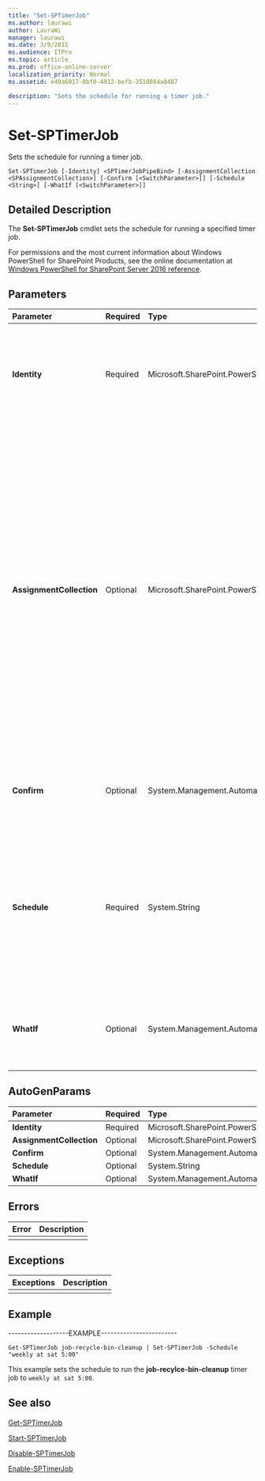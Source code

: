 ```yaml
---
title: "Set-SPTimerJob"
ms.author: laurawi
author: LauraWi
manager: laurawi
ms.date: 3/9/2015
ms.audience: ITPro
ms.topic: article
ms.prod: office-online-server
localization_priority: Normal
ms.assetid: e40a6017-0bf0-4912-befb-3510084a0487

description: "Sets the schedule for running a timer job."
---
```


# Set-SPTimerJob

Sets the schedule for running a timer job.
  
```
Set-SPTimerJob [-Identity] <SPTimerJobPipeBind> [-AssignmentCollection <SPAssignmentCollection>] [-Confirm [<SwitchParameter>]] [-Schedule <String>] [-WhatIf [<SwitchParameter>]]
```

## Detailed Description

The **Set-SPTimerJob** cmdlet sets the schedule for running a specified timer job. 
  
For permissions and the most current information about Windows PowerShell for SharePoint Products, see the online documentation at [Windows PowerShell for SharePoint Server 2016 reference](https://go.microsoft.com/fwlink/p/?LinkId=671715).
  
## Parameters

|**Parameter**|**Required**|**Type**|**Description**|
|:-----|:-----|:-----|:-----|
|**Identity** <br/> |Required  <br/> |Microsoft.SharePoint.PowerShell.SPTimerJobPipeBind  <br/> |Specifies the timer job to update.  <br/> The type must be a valid GUID, in the form 12345678-90ab-cdef-1234-567890bcdefgh; a valid name of a timer job (for example, TimerJob1); or an instance of a valid **SPTimerJob** object.  <br/> |
|**AssignmentCollection** <br/> |Optional  <br/> |Microsoft.SharePoint.PowerShell.SPAssignmentCollection  <br/> |Manages objects for the purpose of proper disposal. Use of objects, such as **SPWeb** or **SPSite**, can use large amounts of memory and use of these objects in Windows PowerShell scripts requires proper memory management. Using the **SPAssignment** object, you can assign objects to a variable and dispose of the objects after they are needed to free up memory. When **SPWeb**, **SPSite**, or **SPSiteAdministration** objects are used, the objects are automatically disposed of if an assignment collection or the **Global** parameter is not used.  <br/> > [!NOTE]> When the **Global** parameter is used, all objects are contained in the global store. If objects are not immediately used, or disposed of by using the **Stop-SPAssignment** command, an out-of-memory scenario can occur.           |
|**Confirm** <br/> |Optional  <br/> |System.Management.Automation.SwitchParameter  <br/> |Prompts you for confirmation before executing the command. For more information, type the following command: **get-help about_commonparameters** <br/> |
|**Schedule** <br/> |Required  <br/> |System.String  <br/> |Specifies the schedule for running the timer job.  <br/> The type must be a valid SharePoint Timer service (SPTimer) schedule in the form of any one of the following schedules:  <br/> - Every 5 minutes between 0 and 59  <br/> - Hourly between 0 and 59  <br/> - Daily at 15:00:00  <br/> - Weekly between Fri 22:00:00 and Sun 06:00:00  <br/> - Monthly at 15 15:00:00  <br/> - Yearly at Jan 1 15:00:00  <br/> |
|**WhatIf** <br/> |Optional  <br/> |System.Management.Automation.SwitchParameter  <br/> |Displays a message that describes the effect of the command instead of executing the command. For more information, type the following command: **get-help about_commonparameters** <br/> |
   
## AutoGenParams

|**Parameter**|**Required**|**Type**|**Description**|
|:-----|:-----|:-----|:-----|
|**Identity** <br/> |Required  <br/> |Microsoft.SharePoint.PowerShell.SPTimerJobPipeBind  <br/> ||
|**AssignmentCollection** <br/> |Optional  <br/> |Microsoft.SharePoint.PowerShell.SPAssignmentCollection  <br/> ||
|**Confirm** <br/> |Optional  <br/> |System.Management.Automation.SwitchParameter  <br/> ||
|**Schedule** <br/> |Optional  <br/> |System.String  <br/> ||
|**WhatIf** <br/> |Optional  <br/> |System.Management.Automation.SwitchParameter  <br/> ||
   
## Errors

|**Error**|**Description**|
|:-----|:-----|
|||
   
## Exceptions

|**Exceptions**|**Description**|
|:-----|:-----|
|||
   
## Example

-------------------EXAMPLE------------------------ 
  
```
Get-SPTimerJob job-recycle-bin-cleanup | Set-SPTimerJob -Schedule "weekly at sat 5:00"
```

This example sets the schedule to run the **job-recylce-bin-cleanup** timer job to  `weekly at sat 5:00`.
  
## See also

#### 

[Get-SPTimerJob](get-sptimerjob.md)
  
[Start-SPTimerJob](start-sptimerjob.md)
  
[Disable-SPTimerJob](disable-sptimerjob.md)
  
[Enable-SPTimerJob](enable-sptimerjob.md)

